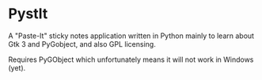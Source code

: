 PystIt
======

A "Paste-It" sticky notes application written in Python mainly to learn about Gtk 3 and PyGobject, and also GPL licensing.

Requires PyGObject which unfortunately means it will not work in Windows (yet).
